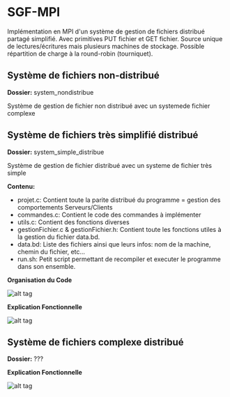 # SGF-MPI
Implémentation en MPI d'un système de gestion de fichiers distribué partagé simplifié. Avec primitives PUT fichier et GET fichier. Source unique de lectures/écritures mais plusieurs machines de stockage. Possible répartition de charge à la round-robin (tourniquet). 

## Système de fichiers non-distribué
**Dossier:** system_nondistribue

Système de gestion de fichier non distribué avec un systemede fichier complexe

## Système de fichiers très simplifié distribué
**Dossier:** system_simple_distribue

Système de gestion de fichier distribué avec un systeme de fichier très simple

**Contenu:**
* projet.c: Contient toute la parite distribué du programme = gestion des comportements Serveurs/Clients
* commandes.c: Contient le code des commandes à implémenter
* utils.c: Contient des fonctions diverses
* gestionFichier.c & gestionFichier.h: Contient toute les fonctions utiles à la gestion du fichier data.bd.
* data.bd: Liste des fichiers ainsi que leurs infos: nom de la machine, chemin du fichier, etc...
* run.sh: Petit script permettant de recompiler et executer le programme dans son ensemble.

**Organisation du Code**

![alt tag](http://img11.hostingpics.net/pics/634461explication.png)

**Explication Fonctionnelle**

![alt tag](http://img15.hostingpics.net/pics/184417explicationsFonctionnelle1.png)

## Système de fichiers complexe distribué
**Dossier:** ???

**Explication Fonctionnelle**

![alt tag](http://img15.hostingpics.net/pics/717274explicationsFonctionnelle2.png)
